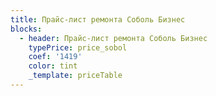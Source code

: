 ```yaml
---
title: Прайс-лист ремонта Соболь Бизнес
blocks:
  - header: Прайс-лист ремонта Соболь Бизнес
    typePrice: price_sobol
    coef: '1419'
    color: tint
    _template: priceTable
---
```


